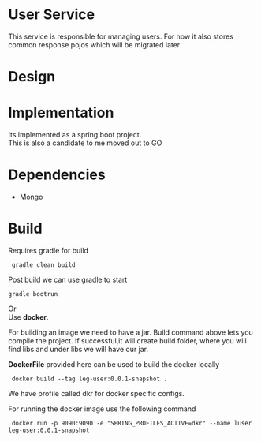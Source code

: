 # User Service

This service is responsible for managing users. 
For now it also stores common response pojos which will be migrated later

# Design

# Implementation
Its implemented as a spring boot project.  
This is also a candidate to me moved out to GO

# Dependencies

* Mongo


# Build

Requires gradle for build  

``` gradle clean build``` 

Post build we can use gradle to start  

```gradle bootrun```

Or  
Use **docker**.

For building an image we need to have a jar. Build command above lets you compile the 
project. If successful,it will create build folder, where you will find libs and under
libs we will have our jar.

**DockerFile** provided here can be used to build the docker locally  

``` docker build --tag leg-user:0.0.1-snapshot .``` 

We have profile called dkr for docker specific configs.

For running the docker image use the following command

``` docker run -p 9090:9090 -e "SPRING_PROFILES_ACTIVE=dkr" --name luser leg-user:0.0.1-snapshot```